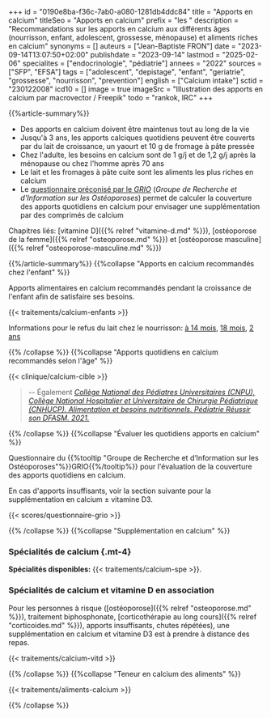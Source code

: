 +++
id = "0190e8ba-f36c-7ab0-a080-1281db4ddc84"
title = "Apports en calcium"
titleSeo = "Apports en calcium"
prefix = "les "
description = "Recommandations sur les apports en calcium aux différents âges (nourrisson, enfant, adolescent, grossesse, ménopause) et aliments riches en calcium"
synonyms = []
auteurs = ["Jean-Baptiste FRON"]
date = "2023-09-14T13:07:50+02:00"
publishdate = "2023-09-14"
lastmod = "2025-02-06"
specialites = ["endocrinologie", "pédiatrie"]
annees = "2022"
sources = ["SFP", "EFSA"]
tags = ["adolescent", "depistage", "enfant", "geriatrie", "grossesse", "nourrisson", "prevention"]
english = ["Calcium intake"]
sctid = "230122008"
icd10 = []
image = true
imageSrc = "Illustration des apports en calcium par macrovector / Freepik"
todo = "rankok, IRC"
+++

{{%article-summary%}}

- Des apports en calcium doivent être maintenus tout au long de la vie
- Jusqu'à 3 ans, les apports calciques quotidiens peuvent être couverts par du lait de croissance, un yaourt et 10 g de fromage à pâte pressée
- Chez l'adulte, les besoins en calcium sont de 1 g/j et de 1,2 g/j après la ménopause ou chez l'homme après 70 ans
- Le lait et les fromages à pâte cuite sont les aliments les plus riches en calcium
- Le [questionnaire préconisé par le *GRIO*](#évaluer-les-quotidiens-apports-en-calcium) (*Groupe de Recherche et d'Information sur les Ostéoporoses*) permet de calculer la couverture des apports quotidiens en calcium pour envisager une supplémentation par des comprimés de calcium

Chapitres liés: [vitamine D]({{% relref "vitamine-d.md" %}}), [ostéoporose de la femme]({{% relref "osteoporose.md" %}}) et [ostéoporose masculine]({{% relref "osteoporose-masculine.md" %}})

{{%/article-summary%}}
{{%collapse "Apports en calcium recommandés chez l'enfant" %}}

Apports alimentaires en calcium recommandés pendant la croissance de l'enfant afin de satisfaire ses besoins.

{{< traitements/calcium-enfants >}}

Informations pour le refus du lait chez le nourrisson: [à 14 mois](https://www.mpedia.fr/qr/refus-lait-croissance-14mois-carences-produits-laitiers/), [18 mois](https://www.mpedia.fr/qr/refus-lait-de-croissance-18-mois/), [2 ans](https://www.mpedia.fr/qr/mon-enfant-de-2-ans-refuse-le-biberon-de-lait-de-croissance/)

{{% /collapse %}}
{{%collapse "Apports quotidiens en calcium recommandés selon l'âge" %}}

{{< clinique/calcium-cible >}}

> -- Également *[Collège National des Pédiatres Universitaires (CNPU), Collège National Hospitalier et Universitaire de Chirurgie Pédiatrique (CNHUCP). Alimentation et besoins nutritionnels. Pédiatrie Réussir son DFASM. 2021.](https://www.pedia-univ.fr/deuxieme-cycle/referentiel/gastroenterologie-nutrition-chirurgie-abdominopelvienne/alimentation#e-apports-en-calcium-conseilles)*

{{% /collapse %}}
{{%collapse "Évaluer les quotidiens apports en calcium" %}}

Questionnaire du {{%tooltip "Groupe de Recherche et d’Information sur les Ostéoporoses"%}}GRIO{{%/tooltip%}} pour l'évaluation de la couverture des apports quotidiens en calcium.

En cas d'apports insuffisants, voir la section suivante pour la supplémentation en calcium ± vitamine D3.

<div class="alert border">
{{< scores/questionnaire-grio >}}
</div>

{{% /collapse %}}
{{%collapse "Supplémentation en calcium" %}}

### Spécialités de calcium {.mt-4}

**Spécialités disponibles:** {{< traitements/calcium-spe >}}.

### Spécialités de calcium et vitamine D en association

Pour les personnes à risque ([ostéoporose]({{% relref "osteoporose.md" %}}), traitement biphosphonate, [corticothérapie au long cours]({{% relref "corticoides.md" %}}), apports insuffisants, chutes répétées), une supplémentation en calcium et vitamine D3 est à prendre à distance des repas.

{{< traitements/calcium-vitd >}}

{{% /collapse %}}
{{%collapse "Teneur en calcium des aliments" %}}

{{< traitements/aliments-calcium >}}

{{% /collapse %}}
